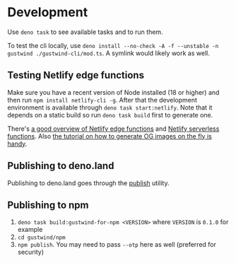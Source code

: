 # Development

Use `deno task` to see available tasks and to run them.

To test the cli locally, use `deno install --no-check -A -f --unstable -n gustwind ./gustwind-cli/mod.ts`. A symlink would likely work as well.

## Testing Netlify edge functions

Make sure you have a recent version of Node installed (18 or higher) and then run `npm install netlify-cli -g`. After that the development environment is available through `deno task start:netlify`. Note that it depends on a static build so run `deno task build` first to generate one.

There's [a good overview of Netlify edge functions](https://docs.netlify.com/edge-functions/overview/) and [Netlify serverless functions](https://docs.netlify.com/functions/overview/). Also [the tutorial on how to generate OG images on the fly is handy](https://www.netlify.com/blog/dynamically-generate-open-graph-image-variants/).

## Publishing to deno.land

Publishing to deno.land goes through the [publish](https://deno.land/x/publish) utility.

## Publishing to npm

1. `deno task build:gustwind-for-npm <VERSION>` where `VERSION` is `0.1.0` for example
2. `cd gustwind/npm`
3. `npm publish`. You may need to pass `--otp` here as well (preferred for security)
